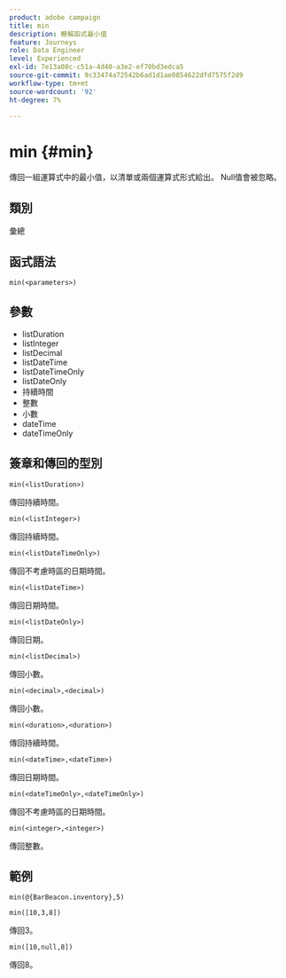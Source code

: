```yaml
---
product: adobe campaign
title: min
description: 瞭解函式最小值
feature: Journeys
role: Data Engineer
level: Experienced
exl-id: 7e13a08c-c51a-4d40-a3e2-ef70bd3edca5
source-git-commit: 9c33474a72542b6ad1d1ae0854622dfd7575f2d9
workflow-type: tm+mt
source-wordcount: '92'
ht-degree: 7%

---
```


# min {#min}

傳回一組運算式中的最小值，以清單或兩個運算式形式給出。 Null值會被忽略。

## 類別

彙總

## 函式語法

`min(<parameters>)`

## 參數

* listDuration
* listInteger
* listDecimal
* listDateTime
* listDateTimeOnly
* listDateOnly
* 持續時間
* 整數
* 小數
* dateTime
* dateTimeOnly

## 簽章和傳回的型別

`min(<listDuration>)`

傳回持續時間。

`min(<listInteger>)`

傳回持續時間。

`min(<listDateTimeOnly>)`

傳回不考慮時區的日期時間。

`min(<listDateTime>)`

傳回日期時間。

`min(<listDateOnly>)`

傳回日期。

`min(<listDecimal>)`

傳回小數。

`min(<decimal>,<decimal>)`

傳回小數。

`min(<duration>,<duration>)`

傳回持續時間。

`min(<dateTime>,<dateTime>)`

傳回日期時間。

`min(<dateTimeOnly>,<dateTimeOnly>)`

傳回不考慮時區的日期時間。

`min(<integer>,<integer>)`

傳回整數。

## 範例

`min(@{BarBeacon.inventory},5)`

`min([10,3,8])`

傳回3。

`min([10,null,8])`

傳回8。
